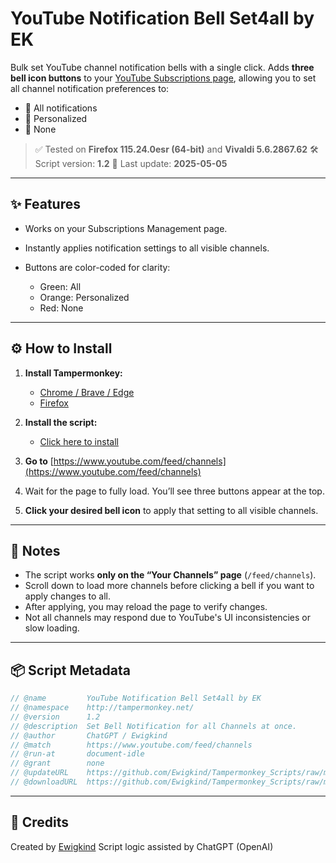 # YouTube Notification Bell Set4all by EK

Bulk set YouTube channel notification bells with a single click.
Adds **three bell icon buttons** to your [YouTube Subscriptions page](https://www.youtube.com/feed/channels), allowing you to set all channel notification preferences to:

* 🔔 All notifications
* 🔔 Personalized
* 🔕 None

> ✅ Tested on **Firefox 115.24.0esr (64-bit)** and **Vivaldi 5.6.2867.62**
> 🛠️ Script version: **1.2**
> 📅 Last update: **2025-05-05**

---

## ✨ Features

* Works on your Subscriptions Management page.
* Instantly applies notification settings to all visible channels.
* Buttons are color-coded for clarity:

  * Green: All
  * Orange: Personalized
  * Red: None

---

## ⚙️ How to Install

1. **Install Tampermonkey:**

   * [Chrome / Brave / Edge](https://tampermonkey.net/?ext=dhdg&browser=chrome)
   * [Firefox](https://tampermonkey.net/?ext=dhdg&browser=firefox)

2. **Install the script:**

   * [Click here to install](https://github.com/Ewigkind/Tampermonkey_Scripts/raw/main/YouTube_Notification_Bell_Set4all_by_EK)

3. **Go to** [https://www.youtube.com/feed/channels](https://www.youtube.com/feed/channels)

4. Wait for the page to fully load. You’ll see three buttons appear at the top.

5. **Click your desired bell icon** to apply that setting to all visible channels.

---

## 📝 Notes

* The script works **only on the “Your Channels” page** (`/feed/channels`).
* Scroll down to load more channels before clicking a bell if you want to apply changes to all.
* After applying, you may reload the page to verify changes.
* Not all channels may respond due to YouTube's UI inconsistencies or slow loading.

---

## 📦 Script Metadata

```javascript
// @name         YouTube Notification Bell Set4all by EK
// @namespace    http://tampermonkey.net/
// @version      1.2
// @description  Set Bell Notification for all Channels at once.
// @author       ChatGPT / Ewigkind
// @match        https://www.youtube.com/feed/channels
// @run-at       document-idle
// @grant        none
// @updateURL    https://github.com/Ewigkind/Tampermonkey_Scripts/raw/main/YouTube_Notification_Bell_Set4all_by_EK
// @downloadURL  https://github.com/Ewigkind/Tampermonkey_Scripts/raw/main/YouTube_Notification_Bell_Set4all_by_EK
```

---

## 🧠 Credits

Created by [Ewigkind](https://github.com/Ewigkind)
Script logic assisted by ChatGPT (OpenAI)
